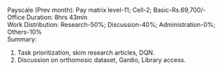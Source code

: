 Payscale (Prev month): Pay matrix level-11; Cell-2; Basic-Rs.69,700/-\
Office Duration: 8hrs 43min\
Work Distribution: Research-50%; Discussion-40%; Administration-0%; Others-10%\
Summary:
1. Task prioritization, skim research articles, DQN.
2. Discussion on orthomosic dataset, Gardio, Library access.
